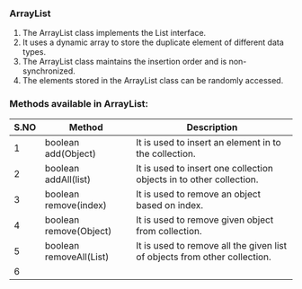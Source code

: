 ### ArrayList
1. The ArrayList class implements the List interface. 
2. It uses a dynamic array to store the duplicate element of different data types. 
3. The ArrayList class maintains the insertion order and is non-synchronized. 
4. The elements stored in the ArrayList class can be randomly accessed.

### Methods available in ArrayList:
S.NO | Method                  | Description
----|-------------------------|---------
1 | boolean add(Object)     | It is used to insert an element in to the collection.
2 | boolean addAll(list)    | It is used to insert one collection objects in to other collection.
3 | boolean remove(index)   | It is used to remove an object based on index.
4 | boolean remove(Object)  | It is used to remove given object from collection.
5 | boolean removeAll(List) | It is used to remove all the given list of objects from other collection.
6 | 